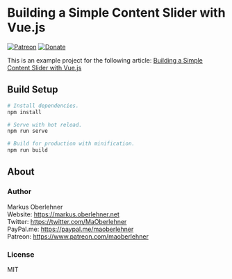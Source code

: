 # Building a Simple Content Slider with Vue.js

[![Patreon](https://img.shields.io/badge/patreon-donate-blue.svg)](https://www.patreon.com/maoberlehner)
[![Donate](https://img.shields.io/badge/Donate-PayPal-blue.svg)](https://paypal.me/maoberlehner)

This is an example project for the following article: [Building a Simple Content Slider with Vue.js](https://markus.oberlehner.net/blog/building-a-simple-content-slider-with-vue/)

## Build Setup

```bash
# Install dependencies.
npm install

# Serve with hot reload.
npm run serve

# Build for production with minification.
npm run build
```

## About

### Author

Markus Oberlehner  
Website: https://markus.oberlehner.net  
Twitter: https://twitter.com/MaOberlehner  
PayPal.me: https://paypal.me/maoberlehner  
Patreon: https://www.patreon.com/maoberlehner

### License

MIT
